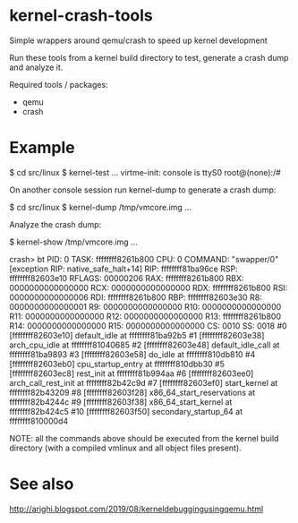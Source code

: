 # kernel-crash-tools

Simple wrappers around qemu/crash to speed up kernel development

Run these tools from a kernel build directory to test, generate a crash dump
and analyze it.

Required tools / packages:
  - qemu
  - crash

# Example

 $ cd src/linux
 $ kernel-test
 ...
 virtme-init: console is ttyS0
 root@(none):/#

On another console session run kernel-dump to generate a crash dump:

 $ cd src/linux
 $ kernel-dump /tmp/vmcore.img
 ...


Analyze the crash dump:

 $ kernel-show /tmp/vmcore.img
 ...

 crash> bt
 PID: 0      TASK: ffffffff8261b800  CPU: 0   COMMAND: "swapper/0"
     [exception RIP: native_safe_halt+14]
     RIP: ffffffff81ba96ce  RSP: ffffffff82603e10  RFLAGS: 00000206
     RAX: ffffffff8261b800  RBX: 0000000000000000  RCX: 0000000000000000
     RDX: ffffffff8261b800  RSI: 0000000000000006  RDI: ffffffff8261b800
     RBP: ffffffff82603e30   R8: 0000000000000001   R9: 0000000000000000
     R10: 0000000000000000  R11: 0000000000000000  R12: 0000000000000000
     R13: ffffffff8261b800  R14: 0000000000000000  R15: 0000000000000000
     CS: 0010  SS: 0018
  #0 [ffffffff82603e10] default_idle at ffffffff81ba92b5
  #1 [ffffffff82603e38] arch_cpu_idle at ffffffff81040685
  #2 [ffffffff82603e48] default_idle_call at ffffffff81ba9893
  #3 [ffffffff82603e58] do_idle at ffffffff810db810
  #4 [ffffffff82603eb0] cpu_startup_entry at ffffffff810dbb30
  #5 [ffffffff82603ec8] rest_init at ffffffff81b994aa
  #6 [ffffffff82603ee0] arch_call_rest_init at ffffffff82b42c9d
  #7 [ffffffff82603ef0] start_kernel at ffffffff82b43209
  #8 [ffffffff82603f28] x86_64_start_reservations at ffffffff82b4244c
  #9 [ffffffff82603f38] x86_64_start_kernel at ffffffff82b424c5
 #10 [ffffffff82603f50] secondary_startup_64 at ffffffff810000d4

NOTE: all the commands above should be executed from the kernel build directory
(with a compiled vmlinux and all object files present).

# See also
http://arighi.blogspot.com/2019/08/kerneldebuggingusingqemu.html
